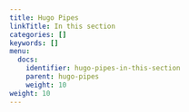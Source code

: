 ```yaml
---
title: Hugo Pipes
linkTitle: In this section
categories: []
keywords: []
menu:
  docs:
    identifier: hugo-pipes-in-this-section
    parent: hugo-pipes
    weight: 10
weight: 10
---
```

